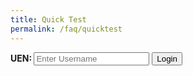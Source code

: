 ```yaml
---
title: Quick Test
permalink: /faq/quicktest
---
```


<label for="uname"><b>UEN: </b></label>
<input type="text" placeholder="Enter Username" name="uname" required>
<button type="submit">Login</button>